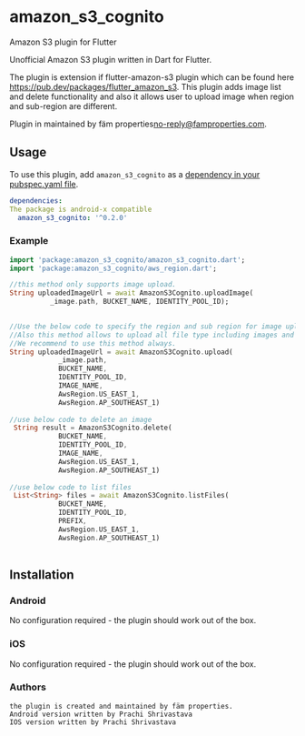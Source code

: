 # amazon_s3_cognito


Amazon S3 plugin for Flutter

Unofficial Amazon S3 plugin written in Dart for Flutter.

The plugin is extension if flutter-amazon-s3 plugin which can be found here 
https://pub.dev/packages/flutter_amazon_s3. This plugin adds image list and delete functionality and also
it allows user to upload image when region and sub-region are different.

Plugin in maintained by fäm properties<no-reply@famproperties.com>.

## Usage
To use this plugin, add `amazon_s3_cognito` as a [dependency in your pubspec.yaml file](https://flutter.io/platform-plugins/).


```yaml
dependencies:
The package is android-x compatible
  amazon_s3_cognito: '^0.2.0' 
```

### Example



``` dart
import 'package:amazon_s3_cognito/amazon_s3_cognito.dart';
import 'package:amazon_s3_cognito/aws_region.dart';

//this method only supports image upload. 
String uploadedImageUrl = await AmazonS3Cognito.uploadImage(
          _image.path, BUCKET_NAME, IDENTITY_POOL_ID);
          

//Use the below code to specify the region and sub region for image upload
//Also this method allows to upload all file type including images and pdf etc.
//We recommend to use this method always. 
String uploadedImageUrl = await AmazonS3Cognito.upload(
            _image.path,
            BUCKET_NAME,
            IDENTITY_POOL_ID,
            IMAGE_NAME,
            AwsRegion.US_EAST_1,
            AwsRegion.AP_SOUTHEAST_1)
            
//use below code to delete an image
 String result = AmazonS3Cognito.delete(
            BUCKET_NAME,
            IDENTITY_POOL_ID,
            IMAGE_NAME,
            AwsRegion.US_EAST_1,
            AwsRegion.AP_SOUTHEAST_1)
            
//use below code to list files
 List<String> files = await AmazonS3Cognito.listFiles(
            BUCKET_NAME,
            IDENTITY_POOL_ID,
            PREFIX,
            AwsRegion.US_EAST_1,
            AwsRegion.AP_SOUTHEAST_1)
        

```
          
## Installation


### Android

No configuration required - the plugin should work out of the box.          


### iOS

No configuration required - the plugin should work out of the box.          

### Authors
```
the plugin is created and maintained by fäm properties. 
Android version written by Prachi Shrivastava
IOS version written by Prachi Shrivastava
```
